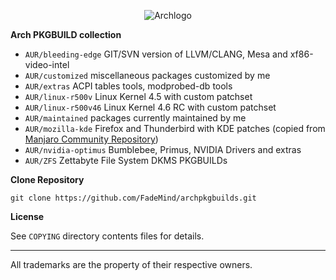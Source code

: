 
<p align="center">
  <img src="https://upload.wikimedia.org/wikipedia/commons/thumb/1/17/Archlinux-vert-dark.svg/365px-Archlinux-vert-dark.svg.png" alt="Archlogo"/>
</p>

**Arch PKGBUILD collection**

* `AUR/bleeding-edge`   GIT/SVN version of LLVM/CLANG, Mesa and xf86-video-intel
* `AUR/customized`      miscellaneous packages customized by me
* `AUR/extras`          ACPI tables tools, modprobed-db tools
* `AUR/linux-r500v`     Linux Kernel 4.5 with custom patchset
* `AUR/linux-r500v46`   Linux Kernel 4.6 RC with custom patchset
* `AUR/maintained`      packages currently maintained by me
* `AUR/mozilla-kde`     Firefox and Thunderbird with KDE patches (copied from [Manjaro Community Repository](https://github.com/manjaro/packages-community))
* `AUR/nvidia-optimus`  Bumblebee, Primus, NVIDIA Drivers and extras
* `AUR/ZFS`             Zettabyte File System DKMS PKGBUILDs

**Clone Repository**

`git clone https://github.com/FadeMind/archpkgbuilds.git`

**License**

See `COPYING` directory contents files for details.
<hr/>

All trademarks are the property of their respective owners.

